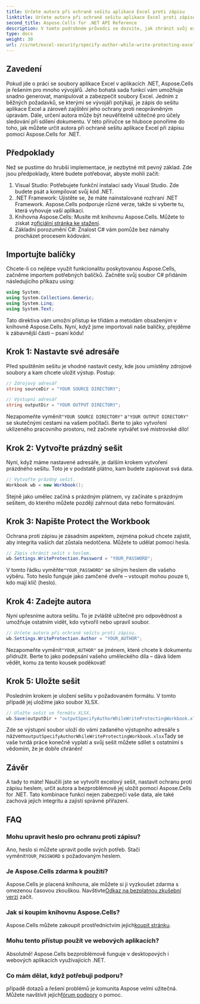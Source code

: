 ```yaml
---
title: Určete autora při ochraně sešitu aplikace Excel proti zápisu
linktitle: Určete autora při ochraně sešitu aplikace Excel proti zápisu
second_title: Aspose.Cells for .NET API Reference
description: V tomto podrobném průvodci se dozvíte, jak chránit svůj excelový sešit proti zápisu a zároveň zadat autora pomocí Aspose.Cells for .NET.
type: docs
weight: 30
url: /cs/net/excel-security/specify-author-while-write-protecting-excel-workbook/
---
```

## Zavedení

Pokud jde o práci se soubory aplikace Excel v aplikacích .NET, Aspose.Cells je řešením pro mnoho vývojářů. Jeho bohatá sada funkcí vám umožňuje snadno generovat, manipulovat a zabezpečit soubory Excel. Jedním z běžných požadavků, se kterými se vývojáři potýkají, je zápis do sešitu aplikace Excel a zároveň zajištění jeho ochrany proti neoprávněným úpravám. Dále, určení autora může být neuvěřitelně užitečné pro účely sledování při sdílení dokumentu. V této příručce se hluboce ponoříme do toho, jak můžete určit autora při ochraně sešitu aplikace Excel při zápisu pomocí Aspose.Cells for .NET.

## Předpoklady

Než se pustíme do hrubší implementace, je nezbytné mít pevný základ. Zde jsou předpoklady, které budete potřebovat, abyste mohli začít:

1. Visual Studio: Potřebujete funkční instalaci sady Visual Studio. Zde budete psát a kompilovat svůj kód .NET.
2. .NET Framework: Ujistěte se, že máte nainstalované rozhraní .NET Framework. Aspose.Cells podporuje různé verze, takže si vyberte tu, která vyhovuje vaší aplikaci.
3.  Knihovna Aspose.Cells: Musíte mít knihovnu Aspose.Cells. Můžete to získat z[oficiální stránka ke stažení](https://releases.aspose.com/cells/net/).
4. Základní porozumění C#: Znalost C# vám pomůže bez námahy procházet procesem kódování.

## Importujte balíčky

Chcete-li co nejlépe využít funkcionalitu poskytovanou Aspose.Cells, začněme importem potřebných balíčků. Začněte svůj soubor C# přidáním následujícího příkazu using:

```csharp
using System;
using System.Collections.Generic;
using System.Linq;
using System.Text;
```

Tato direktiva vám umožní přístup ke třídám a metodám obsaženým v knihovně Aspose.Cells. Nyní, když jsme importovali naše balíčky, přejděme k zábavnější části – psaní kódu!

## Krok 1: Nastavte své adresáře

Před spuštěním sešitu je vhodné nastavit cesty, kde jsou umístěny zdrojové soubory a kam chcete uložit výstup. Postup:

```csharp
// Zdrojový adresář
string sourceDir = "YOUR SOURCE DIRECTORY";

// Výstupní adresář
string outputDir = "YOUR OUTPUT DIRECTORY";
```

 Nezapomeňte vyměnit`"YOUR SOURCE DIRECTORY"` a`"YOUR OUTPUT DIRECTORY"` se skutečnými cestami na vašem počítači. Berte to jako vytvoření uklizeného pracovního prostoru, než začnete vytvářet své mistrovské dílo!

## Krok 2: Vytvořte prázdný sešit

Nyní, když máme nastavené adresáře, je dalším krokem vytvoření prázdného sešitu. Toto je v podstatě plátno, kam budete zapisovat svá data.

```csharp
// Vytvořte prázdný sešit.
Workbook wb = new Workbook();
```

Stejně jako umělec začíná s prázdným plátnem, vy začínáte s prázdným sešitem, do kterého můžete později zahrnout data nebo formátování.

## Krok 3: Napište Protect the Workbook

Ochrana proti zápisu je zásadním aspektem, zejména pokud chcete zajistit, aby integrita vašich dat zůstala nedotčena. Můžete to udělat pomocí hesla.

```csharp
// Zápis chránit sešit s heslem.
wb.Settings.WriteProtection.Password = "YOUR_PASSWORD";
```

 V tomto řádku vyměňte`"YOUR_PASSWORD"` se silným heslem dle vašeho výběru. Toto heslo funguje jako zamčené dveře – vstoupit mohou pouze ti, kdo mají klíč (heslo).

## Krok 4: Zadejte autora

Nyní upřesníme autora sešitu. To je zvláště užitečné pro odpovědnost a umožňuje ostatním vidět, kdo vytvořil nebo upravil soubor.

```csharp
// Určete autora při ochraně sešitu proti zápisu.
wb.Settings.WriteProtection.Author = "YOUR_AUTHOR";
```

 Nezapomeňte vyměnit`"YOUR_AUTHOR"` se jménem, které chcete k dokumentu přidružit. Berte to jako podepsání vašeho uměleckého díla – dává lidem vědět, komu za tento kousek poděkovat!

## Krok 5: Uložte sešit

Posledním krokem je uložení sešitu v požadovaném formátu. V tomto případě jej uložíme jako soubor XLSX. 

```csharp
// Uložte sešit ve formátu XLSX.
wb.Save(outputDir + "outputSpecifyAuthorWhileWriteProtectingWorkbook.xlsx");
```

 Zde se výstupní soubor uloží do vámi zadaného výstupního adresáře s názvem`outputSpecifyAuthorWhileWriteProtectingWorkbook.xlsx`Tady se vaše tvrdá práce konečně vyplatí a svůj sešit můžete sdílet s ostatními s vědomím, že je dobře chráněn!

## Závěr

A tady to máte! Naučili jste se vytvořit excelový sešit, nastavit ochranu proti zápisu heslem, určit autora a bezproblémově jej uložit pomocí Aspose.Cells for .NET. Tato kombinace funkcí nejen zabezpečí vaše data, ale také zachová jejich integritu a zajistí správné přiřazení.

## FAQ

### Mohu upravit heslo pro ochranu proti zápisu?  
 Ano, heslo si můžete upravit podle svých potřeb. Stačí vyměnit`YOUR_PASSWORD` s požadovaným heslem.

### Je Aspose.Cells zdarma k použití?  
 Aspose.Cells je placená knihovna, ale můžete si ji vyzkoušet zdarma s omezenou časovou zkouškou. Navštivte[Odkaz na bezplatnou zkušební verzi](https://releases.aspose.com/) začít.

### Jak si koupím knihovnu Aspose.Cells?  
 Aspose.Cells můžete zakoupit prostřednictvím jejich[koupit stránku](https://purchase.aspose.com/buy).

### Mohu tento přístup použít ve webových aplikacích?  
Absolutně! Aspose.Cells bezproblémově funguje v desktopových i webových aplikacích využívajících .NET.

### Co mám dělat, když potřebuji podporu?  
 případě dotazů a řešení problémů je komunita Aspose velmi užitečná. Můžete navštívit jejich[fórum podpory](https://forum.aspose.com/c/cells/9) o pomoc.